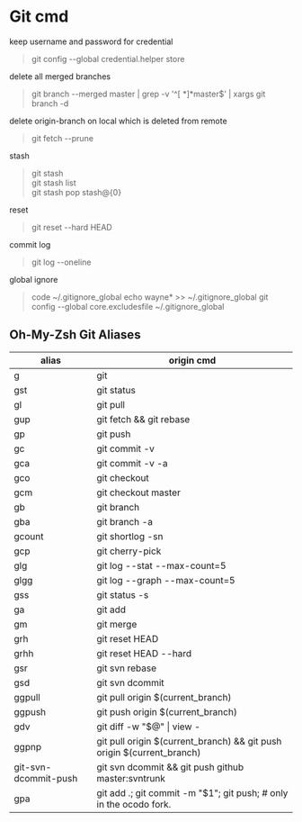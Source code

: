 # Git cmd

keep username and password for credential
>git config --global credential.helper store

delete all merged branches
>git branch --merged master | grep -v '^[ *]*master$' | xargs git branch -d

delete origin-branch on local which is deleted from remote
>git fetch --prune

stash
>git stash  
>git stash list  
>git stash pop stash@{0}

reset
>git reset --hard HEAD

commit log
>git log --oneline

global ignore
>code ~/.gitignore_global
>echo wayne* >> ~/.gitignore_global
>git config --global core.excludesfile ~/.gitignore_global

## Oh-My-Zsh Git Aliases

|alias|origin cmd|
|-|-|
|g|git|
|gst|git status|
|gl|git pull|
|gup|git fetch && git rebase|
|gp|git push|
|gc|git commit -v|
|gca|git commit -v -a|
|gco|git checkout|
|gcm|git checkout master|
|gb|git branch|
|gba|git branch -a|
|gcount|git shortlog -sn|
|gcp|git cherry-pick|
|glg|git log --stat --max-count=5|
|glgg|git log --graph --max-count=5|
|gss|git status -s|
|ga|git add|
|gm|git merge|
|grh|git reset HEAD|
|grhh|git reset HEAD --hard|
|gsr|git svn rebase|
|gsd|git svn dcommit|
|ggpull|git pull origin $(current_branch)|
|ggpush|git push origin $(current_branch)|
|gdv|git diff -w "$@" \| view -|
|ggpnp|git pull origin $(current_branch) && git push origin $(current_branch)|
|git-svn-dcommit-push|git svn dcommit && git push github master:svntrunk|
|gpa|git add .; git commit -m "$1"; git push; # only in the ocodo fork.|
